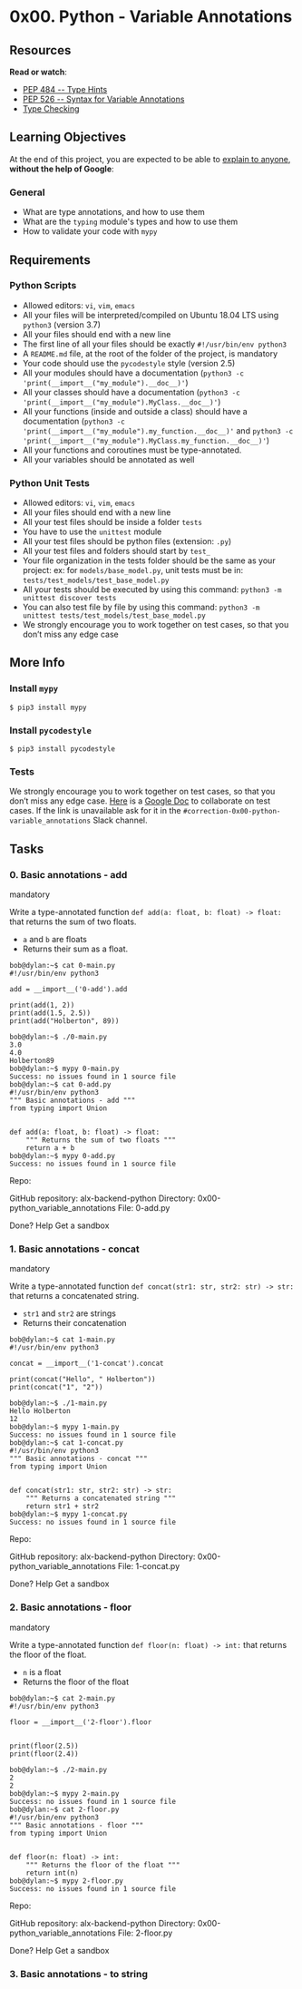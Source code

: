 # 0x00. Python - Variable Annotations

## Resources

**Read or watch**:

-   [PEP 484 -- Type Hints](https://intranet.hbtn.io/rltoken/8Z8Z8Z8Z8Z8Z8Z8Z8Z8Z8Z "PEP 484 -- Type Hints")
-   [PEP 526 -- Syntax for Variable Annotations](https://intranet.hbtn.io/rltoken/8Z8Z8Z8Z8Z8Z8Z8Z8Z8Z8Z "PEP 526 -- Syntax for Variable Annotations")
-   [Type Checking](https://intranet.hbtn.io/rltoken/8Z8Z8Z8Z8Z8Z8Z8Z8Z8Z8Z "Type Checking")

## Learning Objectives

At the end of this project, you are expected to be able to  [explain to anyone](https://intranet.hbtn.io/rltoken/8Z8Z8Z8Z8Z8Z8Z8Z8Z8Z8Z "explain to anyone"),  **without the help of Google**:

### General

-   What are type annotations, and how to use them
-   What are the  `typing`  module's types and how to use them
-   How to validate your code with  `mypy`

## Requirements

### Python Scripts

-   Allowed editors:  `vi`,  `vim`,  `emacs`
-   All your files will be interpreted/compiled on Ubuntu 18.04 LTS using  `python3`  (version 3.7)
-   All your files should end with a new line
-   The first line of all your files should be exactly  `#!/usr/bin/env python3`
-   A  `README.md`  file, at the root of the folder of the project, is mandatory
-   Your code should use the  `pycodestyle`  style (version 2.5)
-   All your modules should have a documentation (`python3 -c 'print(__import__("my_module").__doc__)'`)
-   All your classes should have a documentation (`python3 -c 'print(__import__("my_module").MyClass.__doc__)'`)
-   All your functions (inside and outside a class) should have a documentation (`python3 -c 'print(__import__("my_module").my_function.__doc__)'`  and  `python3 -c 'print(__import__("my_module").MyClass.my_function.__doc__)'`)
-   All your functions and coroutines must be type-annotated.
-   All your variables should be annotated as well

### Python Unit Tests

-   Allowed editors:  `vi`,  `vim`,  `emacs`
-   All your files should end with a new line
-   All your test files should be inside a folder  `tests`
-   You have to use the  `unittest`  module
-   All your test files should be python files (extension:  `.py`)
-   All your test files and folders should start by  `test_`
-   Your file organization in the tests folder should be the same as your project: ex: for  `models/base_model.py`, unit tests must be in:  `tests/test_models/test_base_model.py`
-   All your tests should be executed by using this command:  `python3 -m unittest discover tests`
-   You can also test file by file by using this command:  `python3 -m unittest tests/test_models/test_base_model.py`
-   We strongly encourage you to work together on test cases, so that you don’t miss any edge case

## More Info

### Install  `mypy`

```
$ pip3 install mypy

```

### Install  `pycodestyle`

```
$ pip3 install pycodestyle

```

### Tests

We strongly encourage you to work together on test cases, so that you don’t miss any edge case.  [Here](https://intranet.hbtn.io/rltoken/8Z8Z8Z8Z8Z8Z8Z8Z8Z8Z8Z "Here")  is a  [Google Doc](https://intranet.hbtn.io/rltoken/8Z8Z8Z8Z8Z8Z8Z8Z8Z8Z8Z "Google Doc")  to collaborate on test cases. If the link is unavailable ask for it in the  `#correction-0x00-python-variable_annotations`  Slack channel.

## Tasks

### 0. Basic annotations - add

mandatory

Write a type-annotated function  `def add(a: float, b: float) -> float:`  that returns the sum of two floats.

-   `a`  and  `b`  are floats
-   Returns their sum as a float.

```
bob@dylan:~$ cat 0-main.py
#!/usr/bin/env python3

add = __import__('0-add').add

print(add(1, 2))
print(add(1.5, 2.5))
print(add("Holberton", 89))

bob@dylan:~$ ./0-main.py
3.0
4.0
Holberton89
bob@dylan:~$ mypy 0-main.py
Success: no issues found in 1 source file
bob@dylan:~$ cat 0-add.py
#!/usr/bin/env python3
""" Basic annotations - add """
from typing import Union


def add(a: float, b: float) -> float:
    """ Returns the sum of two floats """
    return a + b
bob@dylan:~$ mypy 0-add.py
Success: no issues found in 1 source file

```

Repo:

GitHub repository: alx-backend-python
Directory: 0x00-python_variable_annotations
File: 0-add.py
  
  Done?  Help  Get a sandbox

### 1. Basic annotations - concat

mandatory

Write a type-annotated function  `def concat(str1: str, str2: str) -> str:`  that returns a concatenated string.

-   `str1`  and  `str2`  are strings
-   Returns their concatenation

```
bob@dylan:~$ cat 1-main.py
#!/usr/bin/env python3

concat = __import__('1-concat').concat

print(concat("Hello", " Holberton"))
print(concat("1", "2"))

bob@dylan:~$ ./1-main.py
Hello Holberton
12
bob@dylan:~$ mypy 1-main.py
Success: no issues found in 1 source file
bob@dylan:~$ cat 1-concat.py
#!/usr/bin/env python3
""" Basic annotations - concat """
from typing import Union


def concat(str1: str, str2: str) -> str:
    """ Returns a concatenated string """
    return str1 + str2
bob@dylan:~$ mypy 1-concat.py
Success: no issues found in 1 source file

```

Repo:

GitHub repository: alx-backend-python
Directory: 0x00-python_variable_annotations
File: 1-concat.py
  
  Done?  Help  Get a sandbox

### 2. Basic annotations - floor

mandatory

Write a type-annotated function  `def floor(n: float) -> int:`  that returns the floor of the float.

-   `n`  is a float
-   Returns the floor of the float

```
bob@dylan:~$ cat 2-main.py
#!/usr/bin/env python3

floor = __import__('2-floor').floor


print(floor(2.5))
print(floor(2.4))

bob@dylan:~$ ./2-main.py
2
2
bob@dylan:~$ mypy 2-main.py
Success: no issues found in 1 source file
bob@dylan:~$ cat 2-floor.py
#!/usr/bin/env python3
""" Basic annotations - floor """
from typing import Union


def floor(n: float) -> int:
    """ Returns the floor of the float """
    return int(n)
bob@dylan:~$ mypy 2-floor.py
Success: no issues found in 1 source file

```

Repo:

GitHub repository: alx-backend-python
Directory: 0x00-python_variable_annotations
File: 2-floor.py
  
  Done?  Help  Get a sandbox

### 3. Basic annotations - to string
